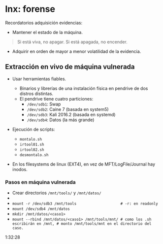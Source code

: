 # lnx: forense

Recordatorios adquisición evidencias:

- Mantener el estado de la máquina.

> Si está viva, no apagar. Si está apagada, no encender.

- Adquirir en orden de mayor a menor volatilidad de la evidencia.

## Extracción en vivo de máquina vulnerada

- Usar herramientas fiables.
	- Binarios y librerías de una instalación física en pendrive de dos distros distintas.
	- El pendrive tiene cuatro particiones:
		- `/dev/sdb1`: Swap
		- `/dev/sdb2`: Caine 7 (basada en system5)
		- `/dev/sdb3`: Kali 2016.2 (basada en systemd)
		- `/dev/sdb4`: Datos (la más grande)
- Ejecución de scripts:
	- `montalo.sh`
	- `irtool01.sh`
	- `irtool02.sh`
	- `desmontalo.sh`

- En los filesystems de linux (EXT4), en vez de MFT/LogFile/Journal hay inodos.

### Pasos en máquina vulnerada

- Crear directorios `/mnt/tools/` y `/mnt/datos/`
- 
- `mount -r /dev/sdb3 /mnt/tools                    # -r: en readonly`
- `mount /dev/sdb4 /mnt/datos`
- `mkdir /mnt/datos/<caso1>`
- `mount --rbind /mnt/datos/<caso1> /mnt/tools/mnt/ # como los .sh escribirán en /mnt,
					            # monto /mnt/tools/mnt en el directorio del caso.`

1:32:28
